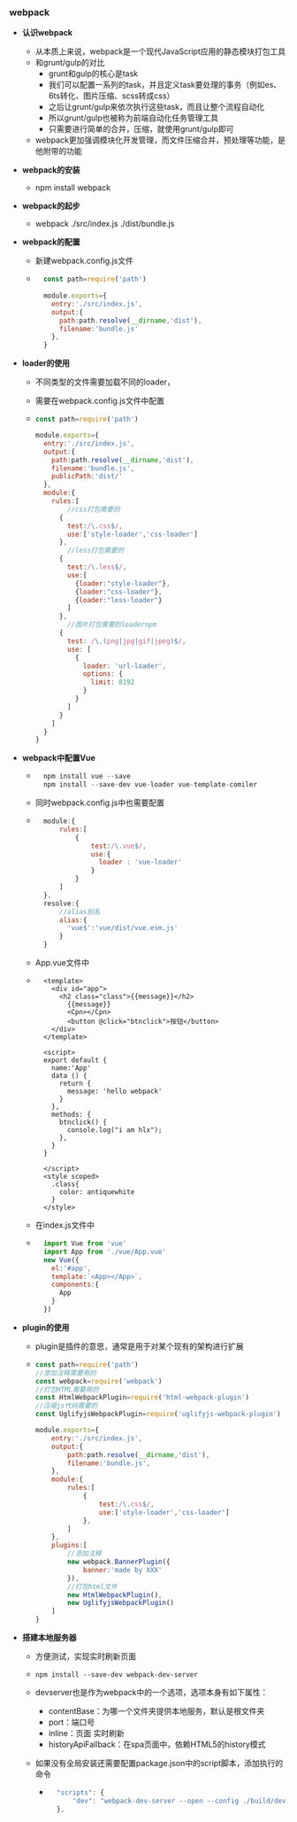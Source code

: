 ### webpack

- **认识webpack**
	- 从本质上来说，webpack是一个现代JavaScript应用的静态模块打包工具
	- 和grunt/gulp的对比
		- grunt和gulp的核心是task
		- 我们可以配置一系列的task，并且定义task要处理的事务（例如es、6ts转化、图片压缩、scss转成css）
		- 之后让grunt/gulp来依次执行这些task，而且让整个流程自动化
		- 所以grunt/gulp也被称为前端自动化任务管理工具
		- 只需要进行简单的合并，压缩，就使用grunt/gulp即可
	- webpack更加强调模块化开发管理，而文件压缩合并，预处理等功能，是他附带的功能
	
- **webpack的安装**

	- npm install webpack

- **webpack的起步**

	- webpack ./src/index.js ./dist/bundle.js


<!--more-->

- **webpack的配置**

	- 新建webpack.config.js文件

	- ```javascript
		const path=require('path')
		
		module.exports={
		  entry:'./src/index.js',
		  output:{
		    path:path.resolve(__dirname,'dist'),
		    filename:'bundle.js'
		  },
		}
		```

- **loader的使用**

  - 不同类型的文件需要加载不同的loader，

  - 需要在webpack.config.js文件中配置

  - ```javascript
  	const path=require('path')
  	
  	module.exports={
  	  entry:'./src/index.js',
  	  output:{
  	    path:path.resolve(__dirname,'dist'),
  	    filename:'bundle.js',
  	    publicPath:'dist/'
  	  },
  	  module:{
  	    rules:[
  	        //css打包需要的
  	      {
  	        test:/\.css$/,
  	        use:['style-loader','css-loader']
  	      },
  	        //less打包需要的
  	      {
  	        test:/\.less$/,
  	        use:[
  	          {loader:"style-loader"},
  	          {loader:"css-loader"},
  	          {loader:"less-loader"}
  	        ]
  	      },
  	        //图片打包需要的loadernpm 
  	      {
  	        test: /\.(png|jpg|gif|jpeg)$/,
  	        use: [
  	          {
  	            loader: 'url-loader',
  	            options: {
  	              limit: 8192
  	            }
  	          }
  	        ]
  	      }
  	    ]
  	  }
  	}
  	```

- **webpack中配置Vue**

	- ```javascript
		npm install vue --save
		npm install --save-dev vue-loader vue-template-comiler
		```

	- 同时webpack.config.js中也需要配置

	- ```javascript
		module:{
			rules:[
		    	{
		        	test:/\.vue$/,
		        	use:{
		        	  loader : 'vue-loader'
		        	}
		      	}
		    ]
		},
		resolve:{
		    //alias别名
		    alias:{
		      'vue$':'vue/dist/vue.esm.js'
		    }
		}
		```

	- App.vue文件中

	- ```vue
		<template>
		  <div id="app">
		    <h2 class="class">{{message}}</h2>
		      {{message}}
		      <Cpn></Cpn>
		      <button @click="btnclick">按钮</button>
		  </div>
		</template>
		
		<script>
		export default {
		  name:'App'
		  data () {
		    return {
		      message: 'hello webpack'
		    }
		  },
		  methods: {
		    btnclick() {
		      console.log("i am hlx");
		    },
		  }
		}
		
		</script>
		<style scoped>
		  .class{
		    color: antiquewhite
		  }
		</style>
		```

	- 在index.js文件中

	- ```javascript
		import Vue from 'vue'
		import App from './vue/App.vue'
		new Vue({
		  el:'#app',
		  template:`<App></App>`,
		  components:{
		    App
		  }
		})
		```

- **plugin的使用**

  - plugin是插件的意思，通常是用于对某个现有的架构进行扩展

  - ```javascript
  	const path=require('path')
  	//添加注释需要用的
  	const webpack=require('webpack')
  	//打包HTML需要用的
  	const HtmlWebpackPlugin=require('html-webpack-plugin')
  	//压缩js代码需要的
  	const UglifyjsWebpackPlugin=require('uglifyjs-webpack-plugin')
  	
  	module.exports={
  		entry:'./src/index.js',
  	    output:{
  	        path:path.resolve(__dirname,'dist'),
  	        filename:'bundle.js',
  	    },
  	    module:{
  	        rules:[
  	        	{
  	                test:/\.css$/,
  	                use:['style-loader','css-loader']
  	            },
  	        ]
  	    },
  	    plugins:[
  	        //添加注释
  	        new webpack.BannerPlugin({
  	            banner:'made by XXX'
  	        }),
  	        //打包html文件
  	        new HtmlWebpackPlugin(),
  	        new UglifyjsWebpackPlugin()
  	    ]
  	}
  	```

- **搭建本地服务器**

	- 方便测试，实现实时刷新页面

	- `npm install --save-dev webpack-dev-server`

	- devserver也是作为webpack中的一个选项，选项本身有如下属性：

		- contentBase：为哪一个文件夹提供本地服务，默认是根文件夹
		- port：端口号
		- inline：页面 实时刷新
		- historyApiFallback：在spa页面中，依赖HTML5的history模式

	- 如果没有全局安装还需要配置package.json中的script脚本，添加执行的命令

		- ```javascript
			"scripts": {
			    "dev": "webpack-dev-server --open --config ./build/dev.config.js(该地址为需要执行的文件的地址)"
			},
			```

